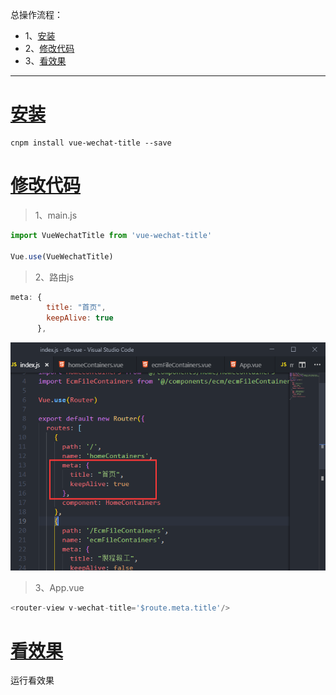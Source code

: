 总操作流程：
- 1、[安装](#vue.js-01)
- 2、[修改代码](#vue.js-02)
- 3、[看效果](#vue.js-03)

*** 

# <a name="vue.js-01" href="#" >安装</a>

```
cnpm install vue-wechat-title --save
```

# <a name="vue.js-02" href="#" >修改代码</a>

>1、main.js
```js
import VueWechatTitle from 'vue-wechat-title'

Vue.use(VueWechatTitle)
```

>2、路由js

```js
meta: { 
        title: "首页",
        keepAlive: true 
      },
```

![](image/13-1.png)

> 3、App.vue
```js
<router-view v-wechat-title='$route.meta.title'/>
```

# <a name="vue.js-03" href="#" >看效果</a>

运行看效果
